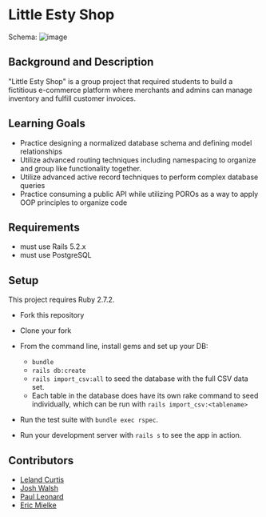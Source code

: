 # Little Esty Shop

Schema:
![image](https://user-images.githubusercontent.com/15107515/148599839-a478be3e-c43e-4977-9e3c-f26198e40b33.png)

## Background and Description

"Little Esty Shop" is a group project that required students to build a fictitious e-commerce platform where merchants and admins can manage inventory and fulfill customer invoices.

## Learning Goals
- Practice designing a normalized database schema and defining model relationships
- Utilize advanced routing techniques including namespacing to organize and group like functionality together.
- Utilize advanced active record techniques to perform complex database queries
- Practice consuming a public API while utilizing POROs as a way to apply OOP principles to organize code

## Requirements
- must use Rails 5.2.x
- must use PostgreSQL

## Setup

This project requires Ruby 2.7.2.

* Fork this repository
* Clone your fork
* From the command line, install gems and set up your DB:
    * `bundle`
    * `rails db:create`
    * `rails import_csv:all` to seed the database with the full CSV data set. 
    * Each table in the database does have its own rake command to seed individually, which can be run with `rails import_csv:<tablename>`

* Run the test suite with `bundle exec rspec`.
* Run your development server with `rails s` to see the app in action.

## Contributors
* [Leland Curtis](https://github.com/LelandCurtis)
* [Josh Walsh](https://github.com/jaw772)
* [Paul Leonard](https://github.com/pleonar1)
* [Eric Mielke](https://github.com/emielke76)




